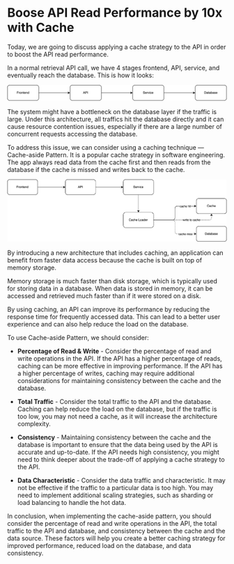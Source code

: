 # Boose API Read Performance by 10x with Cache
Today, we are going to discuss applying a cache strategy to the API in order to boost the API read performance.

In a normal retrieval API call, we have 4 stages frontend, API, service, and eventually reach the database. This is how it looks:

![](../assets/resources/architecture/api-flow-1.png)

The system might have a bottleneck on the database layer if the traffic is large. Under this architecture, all traffics hit the database directly and it can cause resource contention issues, especially if there are a large number of concurrent requests accessing the database.

To address this issue, we can consider using a caching technique — Cache-aside Pattern. It is a popular cache strategy in software engineering. The app always read data from the cache first and then reads from the database if the cache is missed and writes back to the cache.

![](../assets/resources/architecture/api-cache-aside-2.png)

By introducing a new architecture that includes caching, an application can benefit from faster data access because the cache is built on top of memory storage.

Memory storage is much faster than disk storage, which is typically used for storing data in a database. When data is stored in memory, it can be accessed and retrieved much faster than if it were stored on a disk.

By using caching, an API can improve its performance by reducing the response time for frequently accessed data. This can lead to a better user experience and can also help reduce the load on the database.

To use Cache-aside Pattern, we should consider:

- **Percentage of Read & Write** - Consider the percentage of read and write operations in the API. If the API has a higher percentage of reads, caching can be more effective in improving performance. If the API has a higher percentage of writes, caching may require additional considerations for maintaining consistency between the cache and the database.

- **Total Traffic** - Consider the total traffic to the API and the database. Caching can help reduce the load on the database, but if the traffic is too low, you may not need a cache, as it will increase the architecture complexity.

- **Consistency** - Maintaining consistency between the cache and the database is important to ensure that the data being used by the API is accurate and up-to-date. If the API needs high consistency, you might need to think deeper about the trade-off of applying a cache strategy to the API.

- **Data Characteristic** - Consider the data traffic and characteristic. It may not be effective if the traffic to a particular data is too high. You may need to implement additional scaling strategies, such as sharding or load balancing to handle the hot data.

In conclusion, when implementing the cache-aside pattern, you should consider the percentage of read and write operations in the API, the total traffic to the API and database, and consistency between the cache and the data source. These factors will help you create a better caching strategy for improved performance, reduced load on the database, and data consistency.